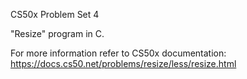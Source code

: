 CS50x Problem Set 4

"Resize" program in C.

For more information refer to CS50x documentation: https://docs.cs50.net/problems/resize/less/resize.html
